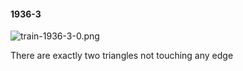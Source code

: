 #### 1936-3
![train-1936-3-0.png](https://github.com/lil-lab/nlvr/raw/master/nlvr/train/images/21/train-1936-3-0.png "train-1936-3-0.png")

There are exactly two triangles not touching any edge
